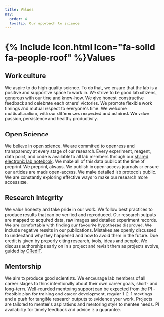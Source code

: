 ```yaml
---
title: Values
nav:
  order: 4
  tooltip: Our approach to science
---
```


# {% include icon.html icon="fa-solid fa-people-roof" %}Values

## Work culture

We aspire to do high-quality science. To do that, we ensure that the lab is a positive and supportive space to work in. We strive to be good lab citizens, generous with our time and know-how. We give honest, constructive feedback and celebrate each others' victories. We promote flexible work timings and mutual respect to everyone's time. We welcome multiculturalism, with our differences respected and admired. We value passion, persistence and healthy productivity.

## Open Science

We believe in open science. We are committed to openness and transparency at every stage of our research. Every experiment, reagent, data point, and code is available to all lab members through our [shared electronic lab notebook](https://elabftw.parafugelab.com/). We make all of this data public at the time of preprint. We preprint, always. We publish in open-access journals or ensure our articles are made open-access. We make detailed lab protocols public. We are constantly exploring effective ways to make our research more accessible.

## Research Integrity

We value honesty and take pride in our work. We follow best practices to produce results that can be verified and reproduced. Our research outputs are mapped to acquired data, raw images and detailed experiment records. We are comfortable with finding our favourite hypotheses disproved. We include negative results in our publications. Mistakes are openly discussed to understand why they happened and how to avoid them in the future. Due credit is given by properly citing research, tools, ideas and people. We discuss authorships early on in a project and revisit them as projects evolve, guided by [CRediT](https://credit.niso.org/).

## Mentorship

We aim to produce good scientists. We encourage lab members of all career stages to think intentionally about their own career goals, short- and long-term. Well-rounded mentoring support can be expected from the PI - feasible plan for training and career development, regular 1-2-1 meetings and a push for tangible research outputs to evidence your work. Projects are tailored to mentee's aspirations and mentoring style to mentee needs. PI availability for timely feedback and advice is a guarantee.

